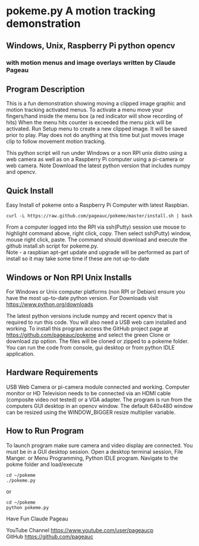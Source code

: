 # pokeme.py  A motion tracking demonstration
## Windows, Unix, Raspberry Pi python opencv 
### with motion menus and image overlays  written by Claude Pageau

## Program Description
This is a fun demonstration showing moving a clipped image graphic
and motion tracking activated menus.  To activate a menu move your
fingers/hand inside the menu box (a red indicator will show recording
of hits)  When the menu hits counter is exceeded the menu pick will
be activated.
Run Setup menu to create a new clipped image.  It will be saved prior to play.
Play does not do anything at this time but just moves image clip
to follow movement motion tracking.  

This python script will run under Windows or a non RPI unix distro using a 
web camera as well as on a Raspberry Pi computer using a pi-camera or 
web camera.  Note Download the latest python version that includes numpy
and opencv.

## Quick Install   
Easy Install of pokeme onto a Raspberry Pi Computer with latest Raspbian. 

    curl -L https://raw.github.com/pageauc/pokeme/master/install.sh | bash

From a computer logged into the RPI via ssh(Putty) session use mouse to highlight 
command above, right click, copy.  Then select ssh(Putty) window, mouse right
click, paste.  The command should download and execute the github install.sh 
script for pokeme.py.  
Note - a raspbian apt-get update and upgrade will be performed as part of install 
so it may take some time if these are not up-to-date


## Windows or Non RPI Unix Installs
For Windows or Unix computer platforms (non RPI or Debian) ensure you have the 
most up-to-date python version. For Downloads visit https://www.python.org/downloads

The latest python versions include numpy and recent opencv that is required to run
this code. You will also need a USB web cam installed and working. To install this 
program access the GitHub project page at https://github.com/pageauc/pokeme
and select the green Clone or download zip option. The files will be cloned or 
zipped to a pokeme folder. You can run the code from console, gui desktop or from
python IDLE application.

## Hardware Requirements
USB Web Camera or pi-camera module connected and working.
Computer monitor or HD Television needs to be connected via an HDMI cable
(composite video not tested) or a VGA adapter.
The program is run from the computers GUI desktop in an opencv window. 
The default 640x480 window can be resized using the WINDOW_BIGGER 
resize multiplier variable.

## How to Run Program

To launch program make sure camera and video display are connected. 
You must be in a GUI desktop session. Open a desktop terminal session, 
File Manger. or Menu Programming, Python IDLE program. 
Navigate to the pokme folder and load/execute

    cd ~/pokeme
    ./pokeme.py

or

    cd ~/pokeme
    python pokeme.py

Have Fun
Claude Pageau

YouTube Channel https://www.youtube.com/user/pageaucp    
GitHub https://github.com/pageauc    

   
    
    